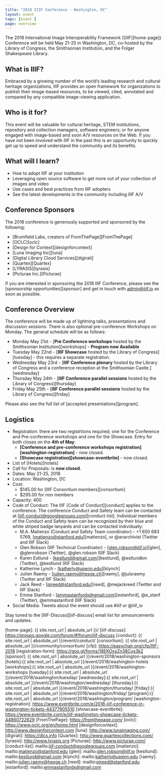 ```yaml
---
title: "2018 IIIF Conference - Washington, DC"
layout: event
tags: [event ]
page: overview
---
```


The 2018 International Image Interoperability Framework ([IIIF][home-page]) Conference will be held May 21-25 in Washington, DC, co-hosted by the Library of Congress, the Smithsonian Institution, and the Folger Shakespeare Library.

## What is IIIF?
Embraced by a growing number of the world’s leading research and cultural heritage organizations, IIIF provides an open framework for organizations to publish their image-based resources, to be viewed, cited, annotated and compared by any compatible image-viewing application.

## Who is it for?
This event will be valuable for cultural heritage, STEM institutions, repository and collection managers, software engineers; or for anyone engaged with image-based and soon A/V resources on the Web. If you have not been involved with IIIF in the past this is an opportunity to quickly get up to speed and understand the community and its benefits.

## What will I learn?
 * How to adopt IIIF at your institution
 * Leveraging open source software to get more out of your collection of images and video
 * Use cases and best practices from IIIF adopters
 * See the latest developments in the community including IIIF A/V

## Conference Sponsors

The 2018 conference is generously supported and sponsored by the following:
 * [Brumfield Labs, creators of FromThePage][FromThePage]
 * [OCLC][oclc]
 * [Design for Context][designforcontext]
 * [Luna Imaging Inc][luna]
 * [Digital Library Cloud Services][digirati]
 * [Quartex][Quartex]
 * [LYRASIS][lyrasis]
 * [Picturae Inc.][Picturae]

If you are interested in sponsoring the 2018 IIIF Conference, please see the [sponsorship opportunities][sponsor] and get in touch with admin@iiif.io as soon as possible.

## Conference Overview
The conference will be made up of lightning talks, presentations and discussion sessions. There is also optional pre-conference Workshops on Monday. The general schedule will be as follows:

* Monday May 21st - [**Pre Conference workshops** hosted by the Smithsonian Institution][workshops] - **Program now Available**
* Tuesday May 22nd - [**IIIF Showcase** hosted by the Library of Congress][tuesday] - this requires a separate registration.
* Wednesday May 23rd - [**IIIF Conference plenary** hosted by the Library of Congress and a conference reception at the Smithsonian Castle.][wednesday]
* Thursday May 24th - [**IIIF Conference parallel sessions** hosted by the Library of Congress][thursday]
* Friday May 25th - [**IIIF Conference parallel sessions** hosted by the Library of Congress][friday]

Please also see the full list of [accepted presentations][program].

## Logistics

* Registration: there are two registrtions required; one for the Conference and Pre-conference workshops and one for the Showcase. Entry for both closes on the **4th of May**:
  * **[Conference and pre-conference workshops registration][washington-registration]** - now closed.
  * **[Showcase registration][showcase-eventbrite]** - now closed.
* List of [Hotels][hotels]
* Call for Proposals: is **now closed**.
* Dates: May 21-25, 2018
* Location: Washington, DC
* Cost:
   * $145.00 for [IIIF Consortium members][consortium]
   * $295.00 for non members
* Capacity: 400
* Code of Conduct: The IIIF [Code of Conduct][conduct] applies to the conference. The conference Conduct and Safety team can be contacted at [iiif-conduct@googlegroups.com][conduct-list]. Individual members of the Conduct and Safety team can be recognized by their blue and white striped badge lanyards and can be contacted individually:
   * M.A. Matienzo (Conduct and Safety Team coordinator) - +1 650 683 5769, [matienzo@stanford.edu][matienzo], or @anarchivist (Twitter and IIIF Slack)
   * Glen Robson (IIIF Technical Coordinator) - [glen.robson@iiif.io][glen], @glenrobson (Twitter), @glen.robson (IIIF Slack)
   * Karen Estlund - [kestlund@gmail.com][kestlund], @estlundkm (Twitter), @kestlund (IIIF Slack)
   * Katherine Lynch - [katherly@upenn.edu][klynch]
   * Julien Raemy - [julien.raemy@hesge.ch][raemy], @julsraemy (Twitter and IIIF Slack)
   * Jack Reed - [pjreed@stanford.edu][reed], @mejackreed (Twitter and IIIF Slack)
   * Emma Stanford - [emmastanfordx@gmail.com][estanford], @e_stanf (Twitter), @emmastanford (IIIF Slack)
* Social Media: Tweets about the event should use #iiif or @iiif_io

Stay tuned to the [IIIF-Discuss][iiif-discuss] email list for announcements and updates.

[home-page]: {{ site.root_url | absolute_url }}/
[iiif-discuss]: https://groups.google.com/forum/#!forum/iiif-discuss
[conduct]: {{ site.root_url | absolute_url }}/event/conduct/
[consortium]: {{ site.root_url | absolute_url }}/community/consortium/
[cfp]: https://easychair.org/cfp/IIIF-2018
[registration-form]: https://goo.gl/forms/18EKOxsZn38Cvs3k2
[sponsor]: {{ site.root_url | absolute_url }}/event/2018/washington-sponsors
[hotels]:{{ site.root_url | absolute_url }}/event/2018/washington-hotels
[workshops]:{{ site.root_url | absolute_url }}/event/2018/washington-workshops
[tuesday]:{{ site.root_url | absolute_url }}/event/2018/washington/tuesday/
[wednesday]:{{ site.root_url | absolute_url }}/event/2018/washington/wednesday/
[thursday]:{{ site.root_url | absolute_url }}/event/2018/washington/thursday/
[friday]:{{ site.root_url | absolute_url }}/event/2018/washington/friday/
[program]:{{ site.root_url | absolute_url }}/event/2018/washington/program/
[washington-registration]: https://www.eventbrite.com/e/2018-iiif-conference-in-washington-tickets-44377905510
[showcase-eventbrite]: https://www.eventbrite.com/e/iiif-washington-showcase-tickets-44860722629
[FromThePage]: https://fromthepage.com/
[oclc]: https://www.oclc.org/en/home.html
[designforcontext]: http://www.designforcontext.com
[luna]: http://www.lunaimaging.com/
[digirati]: https://dlcs.info
[Quartex]: http://www.quartexcollections.com/
[lyrasis]: http://www.lyrasis.org
[Picturae]: http://www.picturae.com/
[conduct-list]: mailto:iiif-conduct@googlegroups.com
[matienzo]: mailto:matienzo@stanford.edu
[glen]: mailto:glen.robson@iiif.io
[kestlund]: mailto:kestlund@gmail.com
[klynch]: mailto:katherly@upenn.edu
[raemy]: mailto:julien.raemy@hesge.ch
[reed]: mailto:pjreed@stanford.edu
[estanford]: mailto:emmastanfordx@gmail.com
